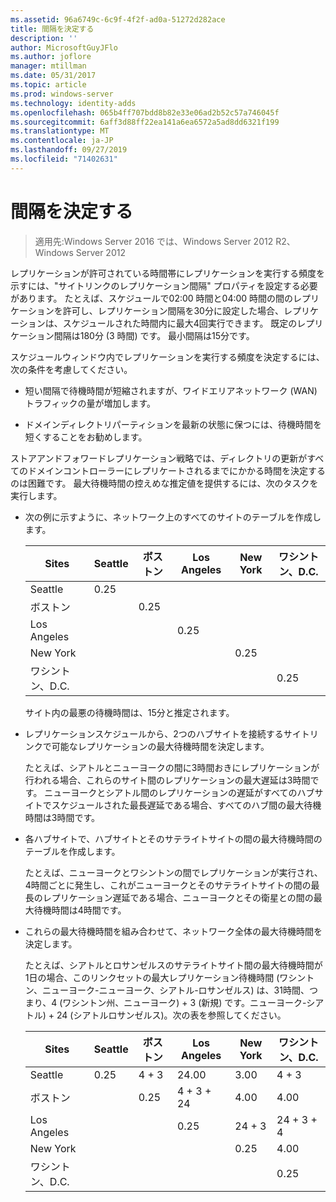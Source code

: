 ```yaml
---
ms.assetid: 96a6749c-6c9f-4f2f-ad0a-51272d282ace
title: 間隔を決定する
description: ''
author: MicrosoftGuyJFlo
ms.author: joflore
manager: mtillman
ms.date: 05/31/2017
ms.topic: article
ms.prod: windows-server
ms.technology: identity-adds
ms.openlocfilehash: 065b4ff707bdd8b82e33e06ad2b52c57a746045f
ms.sourcegitcommit: 6aff3d88ff22ea141a6ea6572a5ad8dd6321f199
ms.translationtype: MT
ms.contentlocale: ja-JP
ms.lasthandoff: 09/27/2019
ms.locfileid: "71402631"
---
```

# <a name="determining-the-interval"></a>間隔を決定する

>適用先:Windows Server 2016 では、Windows Server 2012 R2、Windows Server 2012

レプリケーションが許可されている時間帯にレプリケーションを実行する頻度を示すには、"サイトリンクのレプリケーション間隔" プロパティを設定する必要があります。 たとえば、スケジュールで02:00 時間と04:00 時間の間のレプリケーションを許可し、レプリケーション間隔を30分に設定した場合、レプリケーションは、スケジュールされた時間内に最大4回実行できます。 既定のレプリケーション間隔は180分 (3 時間) です。 最小間隔は15分です。  
  
スケジュールウィンドウ内でレプリケーションを実行する頻度を決定するには、次の条件を考慮してください。  
  
-   短い間隔で待機時間が短縮されますが、ワイドエリアネットワーク (WAN) トラフィックの量が増加します。  
  
-   ドメインディレクトリパーティションを最新の状態に保つには、待機時間を短くすることをお勧めします。  
  
ストアアンドフォワードレプリケーション戦略では、ディレクトリの更新がすべてのドメインコントローラーにレプリケートされるまでにかかる時間を決定するのは困難です。 最大待機時間の控えめな推定値を提供するには、次のタスクを実行します。  
  
-   次の例に示すように、ネットワーク上のすべてのサイトのテーブルを作成します。  
  
    |Sites|Seattle|ボストン|Los Angeles|New York|ワシントン、D.C.|  
    |---------|-----------|----------|---------------|------------|--------------------|  
    |Seattle|0.25|||||  
    |ボストン||0.25||||  
    |Los Angeles|||0.25|||  
    |New York||||0.25||  
    |ワシントン、D.C.|||||0.25|  
  
    サイト内の最悪の待機時間は、15分と推定されます。  
  
-   レプリケーションスケジュールから、2つのハブサイトを接続するサイトリンクで可能なレプリケーションの最大待機時間を決定します。  
  
    たとえば、シアトルとニューヨークの間に3時間おきにレプリケーションが行われる場合、これらのサイト間のレプリケーションの最大遅延は3時間です。 ニューヨークとシアトル間のレプリケーションの遅延がすべてのハブサイトでスケジュールされた最長遅延である場合、すべてのハブ間の最大待機時間は3時間です。  
  
-   各ハブサイトで、ハブサイトとそのサテライトサイトの間の最大待機時間のテーブルを作成します。  
  
    たとえば、ニューヨークとワシントンの間でレプリケーションが実行され、4時間ごとに発生し、これがニューヨークとそのサテライトサイトの間の最長のレプリケーション遅延である場合、ニューヨークとその衛星との間の最大待機時間は4時間です。  
  
-   これらの最大待機時間を組み合わせて、ネットワーク全体の最大待機時間を決定します。  
  
    たとえば、シアトルとロサンゼルスのサテライトサイト間の最大待機時間が1日の場合、このリンクセットの最大レプリケーション待機時間 (ワシントン、ニューヨーク-ニューヨーク、シアトル-ロサンゼルス) は、31時間、つまり、4 (ワシントン州、ニューヨーク) + 3 (新規) です。ニューヨーク-シアトル) + 24 (シアトルロサンゼルス)。次の表を参照してください。  
  
    |Sites|Seattle|ボストン|Los Angeles|New York|ワシントン、D.C.|  
    |---------|-----------|----------|---------------|------------|--------------------|  
    |Seattle|0.25|4 + 3|24.00|3.00|4 + 3|  
    |ボストン||0.25|4 + 3 + 24|4.00|4.00|  
    |Los Angeles|||0.25|24 + 3|24 + 3 + 4|  
    |New York||||0.25|4.00|  
    |ワシントン、D.C.|||||0.25|  
  


